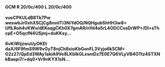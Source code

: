 #### GCM R 20/0c/400 L 20/0c/400
**vusCPKULdB8Tk7Pw**<br/>**weswbJr0xhXSCjCg8mnlTi3NiYdOQ/NQHgubShHH3w8=**<br/>**UflLRoh4vKWv/dEKoqgCKh0X7gmAR/nYd4a5rL4ODCCssDrWP+/Dl+sThcpE+O5qcfN4USjmj+duKKsy...**<br/><br/>
**6vKiWijzwuUyOKEt**<br/>**daX/6F9fmS9W9vGyT8njCh8xioKbGonFL3Vyjo6k5CM=**<br/>**G2z27/QpEd3WAy1akiA9Ve8LKbIkGLxsmDz7E0E7Q6VLyVB4OTtz4STXNkBaepi7/+dq0+Vr9nKYX1sN...**